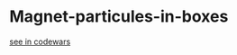 # Magnet-particules-in-boxes

[see in codewars](https://www.codewars.com/kata/56c04261c3fcf33f2d000534)